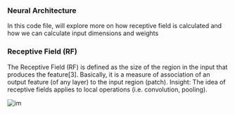 ### Neural Architecture

In this code file, will explore more on how receptive field is calculated and how we can calculate input dimensions and weights

### Receptive Field (RF)

The Receptive Field (RF) is defined as the size of the region in the input that produces the feature[3]. Basically, it is a measure of association of an output feature (of any layer) to the input region (patch). Insight: The idea of receptive fields applies to local operations (i.e. convolution, pooling).

![im](https://theaisummer.com/static/490be17ee7f19b78003c3fdf5a6bbafc/83b75/receptive-field-in-convolutional-networks.png)
